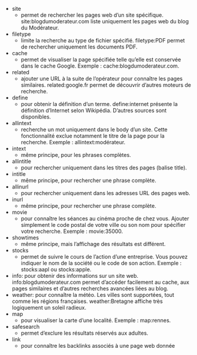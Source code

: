 * site
  * permet de rechercher les pages web d’un site spécifique. site:blogdumoderateur.com liste uniquement les pages web du blog du Modérateur.
* filetype
  * limite la recherche au type de fichier spécifié. filetype:PDF permet de rechercher uniquement les documents PDF.
* cache
  * permet de visualiser la page spécifiée telle qu’elle est conservée dans le cache Google. Exemple : cache:blogdumoderateur.com.
* related
  * ajouter une URL à la suite de l’opérateur pour connaître les pages similaires. related:google.fr permet de découvrir d’autres moteurs de recherche.
* define
  * pour obtenir la définition d’un terme. define:internet présente la définition d’Internet selon Wikipédia. D’autres sources sont disponibles.
* allintext
  * recherche un mot uniquement dans le body d’un site. Cette fonctionnalité exclue notamment le titre de la page pour la recherche. Exemple : allintext:modérateur.
* intext
  * même principe, pour les phrases complètes.
* allintitle
  * pour rechercher uniquement dans les titres des pages (balise title).
* intitle
  * même principe, pour rechercher une phrase complète.
* allinurl
  * pour rechercher uniquement dans les adresses URL des pages web.
* inurl
  * même principe, pour rechercher une phrase complète.
* movie
  * pour connaître les séances au cinéma proche de chez vous. Ajouter simplement le code postal de votre ville ou son nom pour spécifier votre recherche. Exemple : movie:35000.
* showtimes
  * même principe, mais l’affichage des résultats est différent.
* stocks
  * permet de suivre le cours de l’action d’une entreprise. Vous pouvez indiquer le nom de la société ou le code de son action. Exemple : stocks:aapl ou stocks:apple.
* info: pour obtenir des informations sur un site web. info:blogdumoderateur.com permet d’accéder facilement au cache, aux pages similaires et d’autres recherches avancées liées au blog.
* weather: pour connaître la météo. Les villes sont supportées, tout comme les régions françaises. weather:Bretagne affiche très logiquement un soleil radieux.
* map
  * pour visualiser la carte d’une localité. Exemple : map:rennes.
* safesearch
  * permet d’exclure les résultats réservés aux adultes.
* link
  * pour connaître les backlinks associés à une page web donnée
